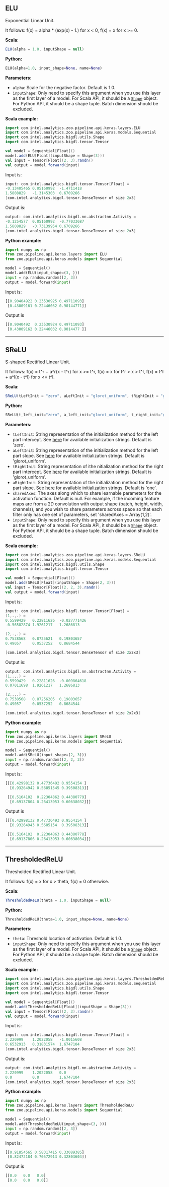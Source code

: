 ## **ELU**
Exponential Linear Unit.

It follows: f(x) =  alpha * (exp(x) - 1.) for x < 0, f(x) = x for x >= 0.

**Scala:**
```scala
ELU(alpha = 1.0, inputShape = null)
```
**Python:**
```python
ELU(alpha=1.0, input_shape=None, name=None)
```

**Parameters:**

* `alpha`: Scale for the negative factor. Default is 1.0.
* `inputShape`: Only need to specify this argument when you use this layer as the first layer of a model. For Scala API, it should be a [`Shape`](../keras-api-scala/#shape) object. For Python API, it should be a shape tuple. Batch dimension should be excluded.

**Scala example:**
```scala
import com.intel.analytics.zoo.pipeline.api.keras.layers.ELU
import com.intel.analytics.zoo.pipeline.api.keras.models.Sequential
import com.intel.analytics.bigdl.utils.Shape
import com.intel.analytics.bigdl.tensor.Tensor

val model = Sequential[Float]()
model.add(ELU[Float](inputShape = Shape(3)))
val input = Tensor[Float](2, 3).randn()
val output = model.forward(input)
```
Input is:
```scala
input: com.intel.analytics.bigdl.tensor.Tensor[Float] =
-0.13405465	0.05160992	-1.4711418
1.5808829	-1.3145303	0.6709266
[com.intel.analytics.bigdl.tensor.DenseTensor of size 2x3]
```
Output is:
```scala
output: com.intel.analytics.bigdl.nn.abstractnn.Activity =
-0.1254577	0.05160992	-0.77033687
1.5808829	-0.73139954	0.6709266
[com.intel.analytics.bigdl.tensor.DenseTensor of size 2x3]
```

**Python example:**
```python
import numpy as np
from zoo.pipeline.api.keras.layers import ELU
from zoo.pipeline.api.keras.models import Sequential

model = Sequential()
model.add(ELU(input_shape=(3, )))
input = np.random.random([2, 3])
output = model.forward(input)
```
Input is:
```python
[[0.90404922 0.23530925 0.49711093]
 [0.43009161 0.22446032 0.90144771]]
```
Output is
```python
[[0.9040492  0.23530924 0.49711093]
 [0.43009162 0.22446032 0.9014477 ]]
```

---
## **SReLU**
S-shaped Rectified Linear Unit.

It follows: f(x) = t^r + a^r(x - t^r) for x >= t^r, f(x) = x for t^r > x > t^l, f(x) = t^l + a^l(x - t^l) for x <= t^l.

**Scala:**
```scala
SReLU(tLeftInit = "zero", aLeftInit = "glorot_uniform", tRightInit = "glorot_uniform", aRightInit = "one", sharedAxes = null, inputShape = null)
```
**Python:**
```python
SReLU(t_left_init="zero", a_left_init="glorot_uniform", t_right_init="glorot_uniform", a_right_init="one", shared_axes=None, input_shape=None, name=None)
```

**Parameters:**

* `tLeftInit`: String representation of the initialization method for the left part intercept. See [here](initialization/#available-initialization-methods) for available initialization strings. Default is 'zero'.
* `aLeftInit`: String representation of the initialization method for the left part slope. See [here](initialization/#available-initialization-methods) for available initialization strings. Default is 'glorot_uniform'.
* `tRightInit`: String representation of ithe nitialization method for the right part intercept. See [here](initialization/#available-initialization-methods) for available initialization strings. Default is 'glorot_uniform'.
* `aRightInit`: String representation of the initialization method for the right part slope. See [here](initialization/#available-initialization-methods) for available initialization strings. Default is 'one'.
* `sharedAxes`: The axes along which to share learnable parameters for the activation function. Default is null.
For example, if the incoming feature maps are from a 2D convolution with output shape (batch, height, width, channels), and you wish to share parameters across space so that each filter only has one set of parameters, set 'sharedAxes = Array(1,2)'.
* `inputShape`: Only need to specify this argument when you use this layer as the first layer of a model. For Scala API, it should be a [`Shape`](../keras-api-scala/#shape) object. For Python API, it should be a shape tuple. Batch dimension should be excluded.

**Scala example:**
```scala
import com.intel.analytics.zoo.pipeline.api.keras.layers.SReLU
import com.intel.analytics.zoo.pipeline.api.keras.models.Sequential
import com.intel.analytics.bigdl.utils.Shape
import com.intel.analytics.bigdl.tensor.Tensor

val model = Sequential[Float]()
model.add(SReLU[Float](inputShape = Shape(2, 3)))
val input = Tensor[Float](2, 2, 3).randn()
val output = model.forward(input)
```
Input is:
```scala
input: com.intel.analytics.bigdl.tensor.Tensor[Float] =
(1,.,.) =
0.5599429	0.22811626	-0.027771426
-0.56582874	1.9261217	1.2686813

(2,.,.) =
0.7538568	0.8725621	0.19803657
0.49057	    0.0537252	0.8684544

[com.intel.analytics.bigdl.tensor.DenseTensor of size 2x2x3]
```
Output is:
```scala
output: com.intel.analytics.bigdl.nn.abstractnn.Activity =
(1,.,.) =
0.5599429	0.22811626	-0.009864618
0.07011698	1.9261217	1.2686813

(2,.,.) =
0.7538568	0.87256205	0.19803657
0.49057	    0.0537252	0.8684544

[com.intel.analytics.bigdl.tensor.DenseTensor of size 2x2x3]
```

**Python example:**
```python
import numpy as np
from zoo.pipeline.api.keras.layers import SReLU
from zoo.pipeline.api.keras.models import Sequential

model = Sequential()
model.add(SReLU(input_shape=(2, 3)))
input = np.random.random([2, 2, 3])
output = model.forward(input)
```
Input is:
```python
[[[0.42998132 0.47736492 0.9554154 ]
  [0.93264942 0.56851545 0.39508313]]

 [[0.5164102  0.22304862 0.44380779]
  [0.69137804 0.26413953 0.60638032]]]
```
Output is
```python
[[[0.42998132 0.47736493 0.9554154 ]
  [0.93264943 0.5685154  0.39508313]]

 [[0.5164102  0.22304863 0.44380778]
  [0.69137806 0.26413953 0.60638034]]]
```

---
## **ThresholdedReLU**
Thresholded Rectified Linear Unit.

It follows: f(x) = x for x > theta, f(x) = 0 otherwise.

**Scala:**
```scala
ThresholdedReLU(theta = 1.0, inputShape = null)
```
**Python:**
```python
ThresholdedReLU(theta=1.0, input_shape=None, name=None)
```

**Parameters:**

* `theta`: Threshold location of activation. Default is 1.0.
* `inputShape`: Only need to specify this argument when you use this layer as the first layer of a model. For Scala API, it should be a [`Shape`](../keras-api-scala/#shape) object. For Python API, it should be a shape tuple. Batch dimension should be excluded.

**Scala example:**
```scala
import com.intel.analytics.zoo.pipeline.api.keras.layers.ThresholdedReLU
import com.intel.analytics.zoo.pipeline.api.keras.models.Sequential
import com.intel.analytics.bigdl.utils.Shape
import com.intel.analytics.bigdl.tensor.Tensor

val model = Sequential[Float]()
model.add(ThresholdedReLU[Float](inputShape = Shape(3)))
val input = Tensor[Float](2, 3).randn()
val output = model.forward(input)
```
Input is:
```scala
input: com.intel.analytics.bigdl.tensor.Tensor[Float] =
2.220999	1.2022058	-1.0015608
0.6532913	0.31831574	1.6747104
[com.intel.analytics.bigdl.tensor.DenseTensor of size 2x3]
```
Output is:
```scala
output: com.intel.analytics.bigdl.nn.abstractnn.Activity =
2.220999	1.2022058	0.0
0.0	        0.0	        1.6747104
[com.intel.analytics.bigdl.tensor.DenseTensor of size 2x3]
```

**Python example:**
```python
import numpy as np
from zoo.pipeline.api.keras.layers import ThresholdedReLU
from zoo.pipeline.api.keras.models import Sequential

model = Sequential()
model.add(ThresholdedReLU(input_shape=(3, )))
input = np.random.random([2, 3])
output = model.forward(input)
```
Input is:
```python
[[0.91854565 0.58317415 0.33089385]
 [0.82472184 0.70572913 0.32803604]]
```
Output is
```python
[[0.0   0.0   0.0]
 [0.0   0.0   0.0]]
```